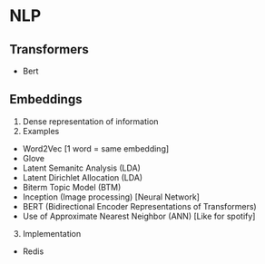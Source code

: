 # NLP

## Transformers

- Bert

## Embeddings

1. Dense representation of information
2. Examples

- Word2Vec [1 word = same embedding]
- Glove
- Latent Semanitc Analysis (LDA)
- Latent Dirichlet Allocation (LDA)
- Biterm Topic Model (BTM)
- Inception (Image processing) [Neural Network]
- BERT (Bidirectional Encoder Representations of Transformers)
- Use of Approximate Nearest Neighbor (ANN) [Like for spotify]

3. Implementation

- Redis
